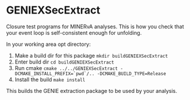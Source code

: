 # GENIEXSecExtract
Closure test programs for MINERvA analyses.  This is how you check that your event loop is self-consistent enough for unfolding.

In your working area opt directory:
1. Make a build dir for this package
``mkdir buildGENIEXSecExtract ``
2. Enter build dir
``cd buildGENIEXSecExtract ``
3. Run cmake
``cmake ../../GENIEXSecExtract -DCMAKE_INSTALL_PREFIX=`pwd`/.. -DCMAKE_BUILD_TYPE=Release ``
4. Install the build
``make install``


This builds the GENIE extraction package to be used by your analysis. 
